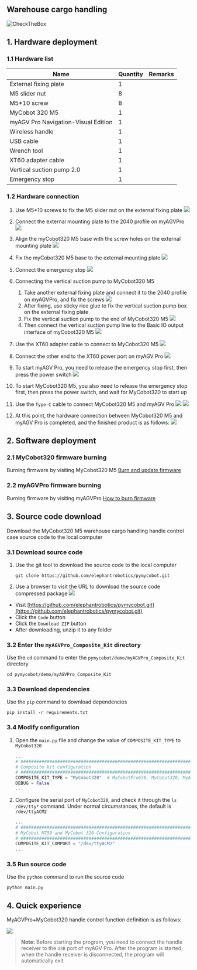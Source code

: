 ## Warehouse cargo handling

![CheckTheBox](../resources/1-ProductIntroduction/LogisticsSorting.gif)

## 1. Hardware deployment

### 1.1 Hardware list

| Name                                | Quantity | Remarks |
|-------------------------------------|----------|---------|
| External fixing plate               | 1        |         |
| M5 slider nut                       | 8        |         |
| M5*10 screw                         | 8        |         |
| MyCobot 320 M5                      | 1        |         |
| myAGV Pro Navigation-Visual Edition | 1        |
| Wireless handle                     | 1        |
| USB cable                           | 1        |
| Wrench tool                         | 1        |
| XT60 adapter cable                  | 1        |
| Vertical suction pump 2.0           | 1        |
| Emergency stop                      | 1        |

### 1.2 Hardware connection

1. Use M5*10 screws to fix the M5 slider nut on the external fixing plate
   ![](../resources/7-ExamplesRobotsUsing/7.1/DSC03253.JPG)
2. Connect the external mounting plate to the 2040 profile on myAGVPro
   ![](../resources/7-ExamplesRobotsUsing/7.1/DSC03257.JPG)
3. Align the myCobot320 M5 base with the screw holes on the external mounting plate
   ![](../resources/7-ExamplesRobotsUsing/7.1/img.png)
4. Fix the myCobot320 M5 base to the external mounting plate
   ![](../resources/7-ExamplesRobotsUsing/7.2/DSC03283.JPG)
5. Connect the emergency stop
   ![](../resources/7-ExamplesRobotsUsing/7.1/DSC03294.JPG)

6. Connecting the vertical suction pump to MyCobot320 M5
    1. Take another external fixing plate and connect it to the 2040 profile on myAGVPro, and fix the screws
       ![](../resources/7-ExamplesRobotsUsing/7.2/DSC03291.JPG)
    2. After fixing, use sticky rice glue to fix the vertical suction pump box on the external fixing plate
    3. Fix the vertical suction pump to the end of MyCobot320 M5
       ![](../resources/7-ExamplesRobotsUsing/7.2/DSC03297.JPG)
    4. Then connect the vertical suction pump line to the Basic IO output interface of myCobot320 M5
       ![](../resources/7-ExamplesRobotsUsing/7.2/DSC03298.JPG)

7. Use the XT60 adapter cable to connect to MyCobot320 M5
   ![](../resources/7-ExamplesRobotsUsing/7.1/DSC03286.JPG)
8. Connect the other end to the XT60 power port on myAGV Pro
   ![](../resources/7-ExamplesRobotsUsing/7.1/DSC03287.JPG)
9. To start myAGV Pro, you need to release the emergency stop first, then press the power switch
   ![](../resources/7-ExamplesRobotsUsing/7.1/DSC03288.png)
10. To start MyCobot320 M5, you also need to release the emergency stop first, then press the power switch, and wait for
    MyCobot320 to start up
11. Use the `Type-C` cable to connect MyCobot320 M5 and myAGV Pro
    ![](../resources/7-ExamplesRobotsUsing/7.1/DSC03289.JPG)
    ![](../resources/7-ExamplesRobotsUsing/7.1/DSC03290.JPG)
12. At this point, the hardware connection between MyCobot320 M5 and myAGV Pro is completed, and the finished product is
    as follows:
    ![](../resources/7-ExamplesRobotsUsing/7.2/DSC03299.JPG)

## 2. Software deployment

### 2.1 MyCobot320 firmware burning

Burning firmware by visiting MyCobot320
M5 [Burn and update firmware](https://docs.elephantrobotics.com/docs/mycobot_320_m5_en/5-BasicApplication/5.2-ApplicationUse/mystudio/320m5/3-flash_firmwares.html)

### 2.2 myAGVPro firmware burning

Burning firmware by visiting
myAGVPro [How to burn firmware](../5-BasicApplication/5.3-FirmwareUse/5.3.2-HowToBurnFirmware.md)

## 3. Source code download

Download the MyCobot320 M5 warehouse cargo handling handle control case source code to the local computer

### 3.1 Download source code

1. Use the git tool to download the source code to the local computer

    ```shell
    git clone https://github.com/elephantrobotics/pymycobot.git
    ```

2. Use a browser to visit the URL to download the source code compressed package
   ![](../resources/7-ExamplesRobotsUsing/PymycobotDownloadZIP.png)

- Visit [https://github.com/elephantrobotics/pymycobot.git](https://github.com/elephantrobotics/pymycobot.git)
- Click the `Code` button
- Click the `Download ZIP` button
- After downloading, unzip it to any folder

### 3.2 Enter the `myAGVPro_Composite_Kit` directory

Use the `cd` command to enter the `pymycobot/demo/myAGVPro_Composite_Kit` directory

```shell
cd pymycobot/demo/myAGVPro_Composite_Kit
```

### 3.3 Download dependencies

Use the `pip` command to download dependencies

```shell
pip install -r requirements.txt
```

### 3.4 Modify configuration

1. Open the `main.py` file and change the value of `COMPOSITE_KIT_TYPE` to `MyCobot320`

    ```python
    ...
    # ##############################################################################################
    # Composite kit configuration
    # ##############################################################################################
    COMPOSITE_KIT_TYPE = "MyCobot320"  # MyCobotPro630, MyCobot320, MyArmM750, Undefined
    DEBUG = False
    ...
    ```

2. Configure the serial port of `MyCobot320`, and check it through the `ls /dev/tty*` command. Under normal
   circumstances, the default is `/dev/ttyACM2`

    ```python
    ...
    # ##############################################################################################
    # MyCobot M750 and MyCobot 320 Configuration
    # ##############################################################################################
    COMPOSITE_KIT_COMPORT = "/dev/ttyACM2"
    ...
    ```

### 3.5 Run source code

Use the `python` command to run the source code

```shell
python main.py
```

## 4. Quick experience

MyAGVPro+MyCobot320 handle control function definition is as follows:

![](../resources/7-ExamplesRobotsUsing/Handle.png)

> **Note:** Before starting the program, you need to connect the handle receiver to the `USB` port of myAGV Pro. After
> the program is started, when the handle receiver is disconnected, the program will automatically exit

